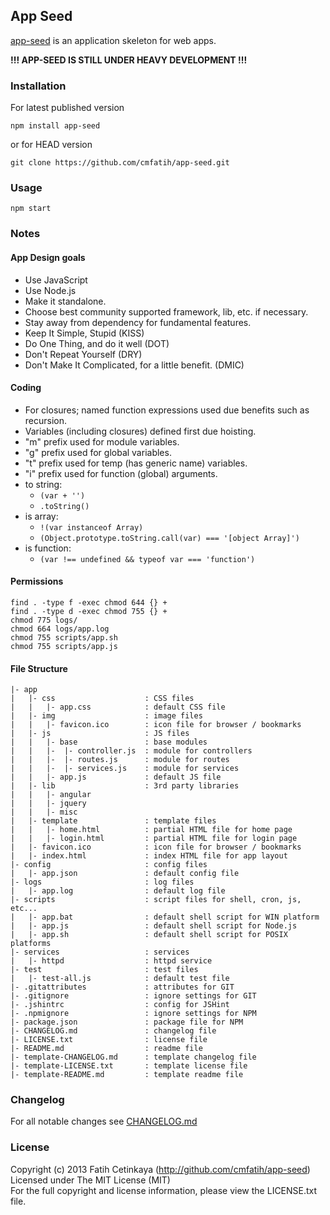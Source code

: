 ## App Seed

  [app-seed](http://github.com/cmfatih/app-seed) is an application skeleton for web apps.  

  **!!! APP-SEED IS STILL UNDER HEAVY DEVELOPMENT !!!**  

### Installation

For latest published version
```
npm install app-seed
```

or for HEAD version
```
git clone https://github.com/cmfatih/app-seed.git
```

### Usage

```
npm start
```

### Notes

#### App Design goals

  * Use JavaScript
  * Use Node.js
  * Make it standalone.
  * Choose best community supported framework, lib, etc. if necessary.
  * Stay away from dependency for fundamental features.
  * Keep It Simple, Stupid (KISS)
  * Do One Thing, and do it well (DOT)
  * Don't Repeat Yourself (DRY)
  * Don't Make It Complicated, for a little benefit. (DMIC)

#### Coding

  * For closures; named function expressions used due benefits such as recursion.
  * Variables (including closures) defined first due hoisting.
  * "m" prefix used for module variables.
  * "g" prefix used for global variables.
  * "t" prefix used for temp (has generic name) variables.
  * "i" prefix used for function (global) arguments.
  * to string:
    - `(var + '')`
    - `.toString()`
  * is array:
    - `!(var instanceof Array)`
    - `(Object.prototype.toString.call(var) === '[object Array]')`
  * is function:
    - `(var !== undefined && typeof var === 'function')`

#### Permissions

```
find . -type f -exec chmod 644 {} +
find . -type d -exec chmod 755 {} +
chmod 775 logs/
chmod 664 logs/app.log
chmod 755 scripts/app.sh
chmod 755 scripts/app.js
```

#### File Structure

```
|- app
|   |- css                    : CSS files
|   |   |- app.css            : default CSS file
|   |- img                    : image files
|   |   |- favicon.ico        : icon file for browser / bookmarks
|   |- js                     : JS files
|   |   |- base               : base modules
|   |   |-  |- controller.js  : module for controllers
|   |   |-  |- routes.js      : module for routes
|   |   |-  |- services.js    : module for services
|   |   |- app.js             : default JS file
|   |- lib                    : 3rd party libraries
|   |   |- angular
|   |   |- jquery
|   |   |- misc
|   |- template               : template files
|   |   |- home.html          : partial HTML file for home page
|   |   |- login.html         : partial HTML file for login page
|   |- favicon.ico            : icon file for browser / bookmarks
|   |- index.html             : index HTML file for app layout
|- config                     : config files
|   |- app.json               : default config file
|- logs                       : log files
|   |- app.log                : default log file
|- scripts                    : script files for shell, cron, js, etc...
|   |- app.bat                : default shell script for WIN platform
|   |- app.js                 : default shell script for Node.js
|   |- app.sh                 : default shell script for POSIX platforms
|- services                   : services
|   |- httpd                  : httpd service
|- test                       : test files
|   |- test-all.js            : default test file
|- .gitattributes             : attributes for GIT
|- .gitignore                 : ignore settings for GIT
|- .jshintrc                  : config for JSHint
|- .npmignore                 : ignore settings for NPM
|- package.json               : package file for NPM
|- CHANGELOG.md               : changelog file
|- LICENSE.txt                : license file
|- README.md                  : readme file
|- template-CHANGELOG.md      : template changelog file
|- template-LICENSE.txt       : template license file
|- template-README.md         : template readme file
```

### Changelog

For all notable changes see [CHANGELOG.md](CHANGELOG.md)

### License

Copyright (c) 2013 Fatih Cetinkaya (http://github.com/cmfatih/app-seed)  
Licensed under The MIT License (MIT)  
For the full copyright and license information, please view the LICENSE.txt file.